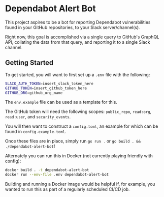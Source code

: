 # Dependabot Alert Bot

This project aspires to be a bot for reporting Dependabot vulnerabilities found
in your GitHub repositories, to your Slack server/channel(s).

Right now, this goal is accomplished via a single query to GitHub's GraphQL API,
collating the data from that query, and reporting it to a single Slack channel.

## Getting Started

To get started, you will want to first set up a `.env` file with the following:

```sh
SLACK_AUTH_TOKEN=insert_slack_token_here
GITHUB_TOKEN=insert_github_token_here
GITHUB_ORG=github_org_name
```

The `env.example` file can be used as a template for this.

The GitHub token will need the following scopes: `public_repo`, `read:org`,
`read:user`, and `security_events`.

You will then want to construct a `config.toml`, an example for which can be
found in `config.example.toml`.

Once these files are in place, simply run `go run .` or
`go build . && ./dependabot-alert-bot`!

Alternately you can run this in Docker (not currently playing friendly with config):

```sh
docker build . -t dependabot-alert-bot
docker run --env-file .env dependabot-alert-bot
```

Building and running a Docker image would be helpful if, for example, you wanted
to run this as part of a regularly scheduled CI/CD job.
